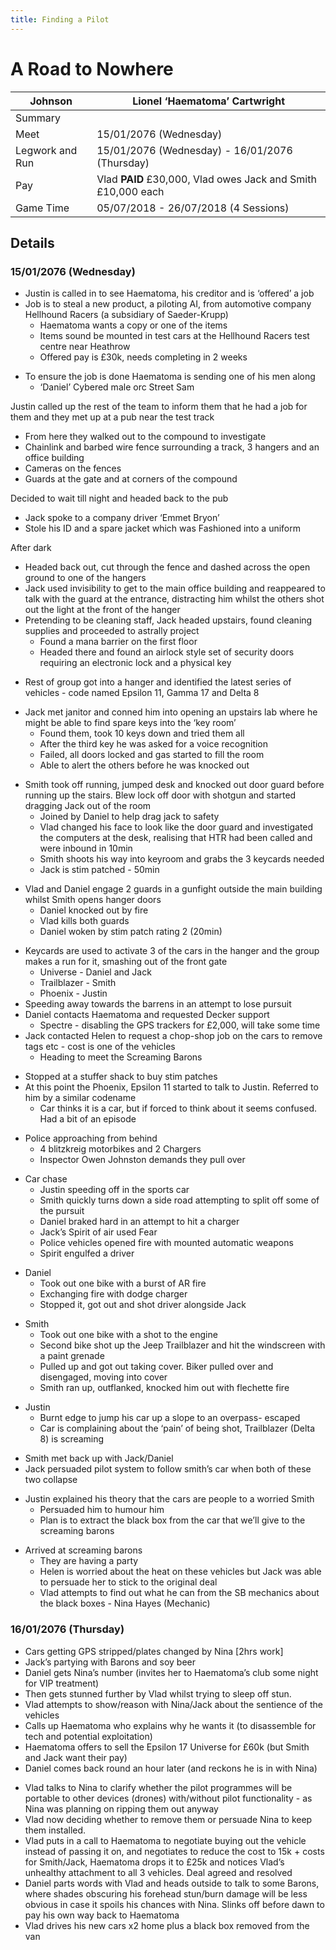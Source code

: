```yaml
---
title: Finding a Pilot
---
```


# A Road to Nowhere

| Johnson         | Lionel ‘Haematoma’ Cartwright                                |
| --------------- | ------------------------------------------------------------ |
| Summary         |                                                              |
| Meet            | 15/01/2076 (Wednesday)                                       |
| Legwork and Run | 15/01/2076 (Wednesday) - 16/01/2076 (Thursday)               |
| Pay             | Vlad **PAID** £30,000, Vlad owes Jack and Smith £10,000 each |
| Game Time       | 05/07/2018 - 26/07/2018 (4 Sessions)                         |

## Details

### 15/01/2076 (Wednesday)

- Justin is called in to see Haematoma, his creditor and is ‘offered’ a job
- Job is to steal a new product, a piloting AI, from automotive company Hellhound Racers (a subsidiary of Saeder-Krupp)
	- Haematoma wants a copy or one of the items
	- Items sound be mounted in test cars at the Hellhound Racers test centre near Heathrow
	- Offered pay is £30k, needs completing in 2 weeks

<!-- -->

- To ensure the job is done Haematoma is sending one of his men along
	- ‘Daniel’ Cybered male orc Street Sam

<!-- -->

Justin called up the rest of the team to inform them that he had a job for them and they met up at a pub near the test track
- From here they walked out to the compound to investigate
- Chainlink and barbed wire fence surrounding a track, 3 hangers and an office building
- Cameras on the fences
- Guards at the gate and at corners of the compound

Decided to wait till night and headed back to the pub
- Jack spoke to a company driver ‘Emmet Bryon’
- Stole his ID and a spare jacket which was Fashioned into a uniform

After dark
- Headed back out, cut through the fence and dashed across the open ground to one of the hangers
- Jack used invisibility to get to the main office building and reappeared to talk with the guard at the entrance, distracting him whilst the others shot out the light at the front of the hanger
- Pretending to be cleaning staff, Jack headed upstairs, found cleaning supplies and proceeded to astrally project
	- Found a mana barrier on the first floor
	- Headed there and found an airlock style set of security doors requiring an electronic lock and a physical key

<!-- -->

- Rest of group got into a hanger and identified the latest series of vehicles - code named Epsilon 11, Gamma 17 and Delta 8

<!-- -->

- Jack met janitor and conned him into opening an upstairs lab where he might be able to find spare keys into the ‘key room’
	- Found them, took 10 keys down and tried them all
	- After the third key he was asked for a voice recognition
	- Failed, all doors locked and gas started to fill the room
	- Able to alert the others before he was knocked out

<!-- -->

- Smith took off running, jumped desk and knocked out door guard before running up the stairs. Blew lock off door with shotgun and started dragging Jack out of the room
	- Joined by Daniel to help drag jack to safety
	- Vlad changed his face to look like the door guard and investigated the computers at the desk, realising that HTR had been called and were inbound in 10min
	- Smith shoots his way into keyroom and grabs the 3 keycards needed
	- Jack is stim patched - 50min

<!-- -->

- Vlad and Daniel engage 2 guards in a gunfight outside the main building whilst Smith opens hanger doors
	- Daniel knocked out by fire
	- Vlad kills both guards
	- Daniel woken by stim patch rating 2 (20min)

<!-- -->

- Keycards are used to activate 3 of the cars in the hanger and the group makes a run for it, smashing out of the front gate
	- Universe - Daniel and Jack
	- Trailblazer - Smith
	- Phoenix - Justin
- Speeding away towards the barrens in an attempt to lose pursuit
- Daniel contacts Haematoma and requested Decker support
	- Spectre - disabling the GPS trackers for £2,000, will take some time
- Jack contacted Helen to request a chop-shop job on the cars to remove tags etc - cost is one of the vehicles
	- Heading to meet the Screaming Barons

<!-- -->

- Stopped at a stuffer shack to buy stim patches
- At this point the Phoenix, Epsilon 11 started to talk to Justin. Referred to him by a similar codename
	- Car thinks it is a car, but if forced to think about it seems confused. Had a bit of an episode

<!-- -->

- Police approaching from behind
	- 4 blitzkreig motorbikes and 2 Chargers
	- Inspector Owen Johnston demands they pull over

<!-- -->

- Car chase
	- Justin speeding off in the sports car
	- Smith quickly turns down a side road attempting to split off some of the pursuit
	- Daniel braked hard in an attempt to hit a charger
	- Jack’s Spirit of air used Fear
	- Police vehicles opened fire with mounted automatic weapons
	- Spirit engulfed a driver

<!-- -->

- Daniel
	- Took out one bike with a burst of AR fire
	- Exchanging fire with dodge charger
	- Stopped it, got out and shot driver alongside Jack

<!-- -->

- Smith
	- Took out one bike with a shot to the engine
	- Second bike shot up the Jeep Trailblazer and hit the windscreen with a paint grenade
	- Pulled up and got out taking cover. Biker pulled over and disengaged, moving into cover
	- Smith ran up, outflanked, knocked him out with flechette fire

<!-- -->

- Justin
	- Burnt edge to jump his car up a slope to an overpass- escaped
	- Car is complaining about the ‘pain’ of being shot, Trailblazer (Delta 8) is screaming

<!-- -->

- Smith met back up with Jack/Daniel
- Jack persuaded pilot system to follow smith’s car when both of these two collapse

<!-- -->

- Justin explained his theory that the cars are people to a worried Smith
	- Persuaded him to humour him
	- Plan is to extract the black box from the car that we’ll give to the screaming barons

<!-- -->

- Arrived at screaming barons
	- They are having a party
	- Helen is worried about the heat on these vehicles but Jack was able to persuade her to stick to the original deal
	- Vlad attempts to find out what he can from the SB mechanics about the black boxes - Nina Hayes (Mechanic)

### 16/01/2076 (Thursday)

- Cars getting GPS stripped/plates changed by Nina [2hrs work]
- Jack’s partying with Barons and soy beer
- Daniel gets Nina’s number (invites her to Haematoma’s club some night for VIP treatment)
- Then gets stunned further by Vlad whilst trying to sleep off stun.
- Vlad attempts to show/reason with Nina/Jack about the sentience of the vehicles
- Calls up Haematoma who explains why he wants it (to disassemble for tech and potential exploitation)
- Haematoma offers to sell the Epsilon 17 Universe for £60k (but Smith and Jack want their pay)
- Daniel comes back round an hour later (and reckons he is in with Nina)

<!-- -->

- Vlad talks to Nina to clarify whether the pilot programmes will be portable to other devices (drones) with/without pilot functionality - as Nina was planning on ripping them out anyway
- Vlad now deciding whether to remove them or persuade Nina to keep them installed.
- Vlad puts in a call to Haematoma to negotiate buying out the vehicle instead of passing it on, and negotiates to reduce the cost to 15k + costs for Smith/Jack, Haematoma drops it to £25k and notices Vlad’s unhealthy attachment to all 3 vehicles.  Deal agreed and resolved
- Daniel parts words with Vlad and heads outside to talk to some Barons, where shades obscuring his forehead stun/burn damage will be less obvious in case it spoils his chances with Nina.  Slinks off before dawn to pay his own way back to Haematoma
- Vlad drives his new cars x2 home plus a black box removed from the van
